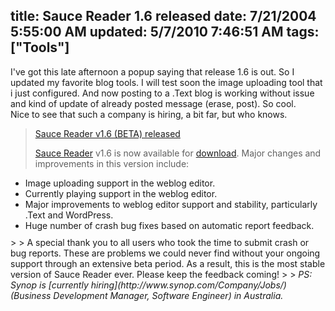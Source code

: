 title: Sauce Reader 1.6 released
date: 7/21/2004 5:55:00 AM
updated: 5/7/2010 7:46:51 AM
tags: ["Tools"]
---
I've got this late afternoon a popup saying that release 1.6 is out. So I updated my favorite blog tools. I will test soon the image uploading tool that i just configured. And now posting to a .Text blog is working without issue and kind of update of already posted message (erase, post). So cool.<br>Nice to see that such a company is hiring, a bit far, but who knows. 

> [Sauce Reader v1.6 (BETA) released](http://www.synop.com/Weblogs/SauceReader/PermaLink.aspx?guid=84af447a-39ce-4c3d-98be-f9eaea9787d3)
> 
> [Sauce Reader](http://www.synop.com/Products/SauceReader/) v1.6 is now available for [download](http://www.synop.com/Products/SauceReader/Download/). Major changes and improvements in this version include:
> 
<ul style="MARGIN-TOP: 0.4em; MARGIN-BOTTOM: 0.7em" xmlns="http://www.w3.org/1999/xhtml">
<li>Image uploading support in the weblog editor. </li>
<li>Currently playing support in the weblog editor. </li>
<li>Major improvements to weblog editor support and stability, particularly .Text and WordPress. </li>
<li>Huge number of crash bug fixes based on automatic report feedback.</li></ul>
> 
> A special thank you to all users who took the time to submit crash or bug reports. These are problems we could never find without your ongoing support through an extensive beta period. As a result, this is the most stable version of Sauce Reader ever. Please keep the feedback coming!
> 
> <em>PS: Synop is [currently hiring](http://www.synop.com/Company/Jobs/) (Business Development Manager, Software Engineer) in Australia.</em>

